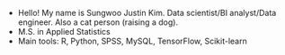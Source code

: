 - Hello! My name is Sungwoo Justin Kim. Data scientist/BI analyst/Data engineer. Also a cat person (raising a dog).
- M.S. in Applied Statistics
- Main tools: R, Python, SPSS, MySQL, TensorFlow, Scikit-learn
<!---
srimpp/srimpp is a ✨ special ✨ repository because its `README.md` (this file) appears on your GitHub profile.
You can click the Preview link to take a look at your changes.
--->
